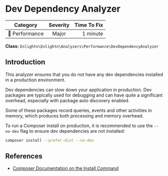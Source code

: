 # Dev Dependency Analyzer

| Category       | Severity   | Time To Fix  |
| -------------  |:----------:| ------------:|
| :rocket: Performance | Major | 1 minute    |

**Class:** `Enlightn\Enlightn\Analyzers\Performance\DevDependencyAnalyzer`

## Introduction

This analyzer ensures that you do not have any dev dependencies installed in a production environment.

Dev dependencies can slow down your application in production. Dev packages are typically used for debugging and can have quite a significant overhead, especially with package auto discovery enabled.

Some of these packages record queries, events and other activities in memory, which produces both processing and memory overhead.

To run a Composer install on production, it is recommended to use the `--no-dev` flag to ensure dev dependencies are not installed:

```bash
composer install --prefer-dist --no-dev
```

## References

- [Composer Documentation on the Install Command](https://getcomposer.org/doc/03-cli.md#install-i)